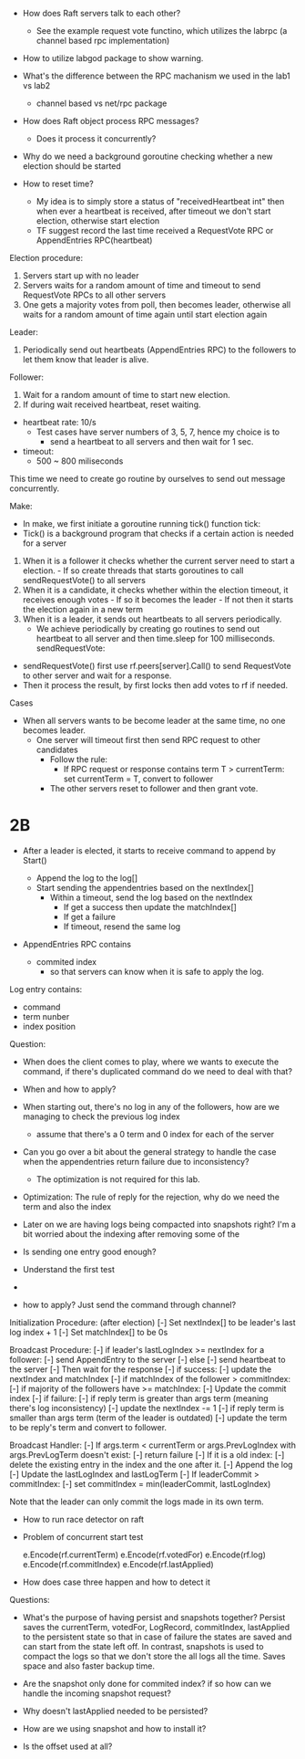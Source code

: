 - How does Raft servers talk to each other?
  - See the example request vote functino, which utilizes the labrpc (a channel based rpc implementation)
- How to utilize labgod package to show warning.



- What's the difference between the RPC machanism we used in the lab1 vs lab2
  - channel based vs net/rpc package

- How does Raft object process RPC messages?
  - Does it process it concurrently?

- Why do we need a background goroutine checking whether a new election should be started

- How to reset time?
  - My idea is to simply store a status of "receivedHeartbeat int" then when ever a heartbeat is received, after timeout we don't start election, otherwise start election
  - TF suggest record the last time received a RequestVote RPC or AppendEntries RPC(heartbeat)


Election procedure:
1. Servers start up with no leader
2. Servers waits for a random amount of time and timeout to send RequestVote RPCs to all other servers
3. One gets a majority votes from poll, then becomes leader, otherwise all waits for a random amount of time again until start election again

Leader:
1. Periodically send out heartbeats (AppendEntries RPC) to the followers to let them know that leader is alive.

Follower:
1. Wait for a random amount of time to start new election.
2. If during wait received heartbeat, reset waiting.

- heartbeat rate: 10/s
    - Test cases have server numbers of 3, 5, 7, hence my choice is to 
      - send a heartbeat to all servers and then wait for 1 sec.
- timeout:
  - 500 ~ 800 miliseconds

This time we need to create go routine by ourselves to send out message concurrently.

Make:
  - In make, we first initiate a goroutine running tick() function 
tick:
  - Tick() is a background program that checks if a certain action is needed for a server
  1. When it is a follower it checks whether the current server need to start a election. 
    - If so create threads that starts goroutines to call sendRequestVote() to all servers
  2. When it is a candidate, it checks whether within the election timeout, it receives enough votes 
    - If so it becomes the leader 
    - If not then it starts the election again in a new term
  3. When it is a leader, it sends out heartbeats to all servers periodically.
     - We achieve periodically by creating go routines to send out heartbeat to all server and then time.sleep for 100 milliseconds.
sendRequestVote:
  - sendRequestVote() first use rf.peers[server].Call() to send RequestVote to other server and wait for a response.
  - Then it process the result, by first locks then add votes to rf if needed.

  


Cases
- When all servers wants to be become leader at the same time, no one becomes leader.
  - One server will timeout first then send RPC request to other candidates
    - Follow the rule:
      - If RPC request or response contains term T > currentTerm: set currentTerm = T, convert to follower 
    - The other servers reset to follower and then grant vote.





# 2B
- After a leader is elected, it starts to receive command to append by Start()
  - Append the log to the log[]
  - Start sending the appendentries based on the nextIndex[]
    - Within a timeout, send the log based on the nextIndex
      - If get a success then update the matchIndex[]
      - If get a failure
      - If timeout, resend the same log

- AppendEntries RPC contains
  - commited index
    - so that servers can know when it is safe to apply the log.

Log entry contains:
- command
- term nunber
- index position

Question:
- When does the client comes to play, where we wants to execute the command, if there's duplicated command do we need to deal with that?
- When and how to apply?
- When starting out, there's no log in any of the followers, how are we managing to check the previous log index
  - assume that there's a 0 term and 0 index for each of the server
- Can you go over a bit about the general strategy to handle the case when the appendentries return failure due to inconsistency?
  - The optimization is not required for this lab.
- Optimization: The rule of reply for the rejection, why do we need the term and also the index 
- Later on we are having logs being compacted into snapshots right? I'm a bit worried about the indexing after removing some of the 


- Is sending one entry good enough?
- Understand the first test
- 
- how to apply? Just send the command through channel?



Initialization Procedure: (after election)
[-] Set nextIndex[] to be leader's last log index + 1
[-] Set matchIndex[] to be 0s

Broadcast Procedure:
[-] if leader's lastLogIndex >= nextIndex for a follower:
  [-] send AppendEntry to the server
[-] else
  [-] send heartbeat to the server
[-] Then wait for the response
  [-] if success:
    [-] update the nextIndex and matchIndex
    [-] if matchIndex of the follower > commitIndex:
      [-] if majority of the followers have >= matchIndex:
        [-] Update the commit index
  [-] if failure:
    [-] if reply term is greater than args term (meaning there's log inconsistency)
      [-] update the nextIndex -= 1
    [-] if reply term is smaller than args term (term of the leader is outdated)
      [-] update the term to be reply's term and convert to follower.

Broadcast Handler:
[-] If args.term < currentTerm or args.PrevLogIndex with args.PrevLogTerm doesn't exist:
  [-] return failure
[-] If it is a old index:
  [-] delete the existing entry in the index and the one after it.
[-] Append the log
[-] Update the lastLogIndex and lastLogTerm
[-] If leaderCommit > commitIndex:
  [-] set commitIndex = min(leaderCommit, lastLogIndex)

Note that the leader can only commit the logs made in its own term.



- How to run race detector on raft
- Problem of concurrent start test

	e.Encode(rf.currentTerm)
	e.Encode(rf.votedFor)
	e.Encode(rf.log)
	e.Encode(rf.commitIndex)
	e.Encode(rf.lastApplied)
- How does case three happen and how to detect it

Questions:
- What's the purpose of having persist and snapshots together?
  Persist saves the currentTerm, votedFor, LogRecord, commitIndex, lastApplied to the persistent state so that in case of failure the states are saved and can start from the state left off.
  In contrast, snapshots is used to compact the logs so that we don't store the all logs all the time. Saves space and also faster backup time.

- Are the snapshot only done for commited index? if so how can we handle the incoming snapshot request?
- Why doesn't lastApplied needed to be persisted?
- How are we using snapshot and how to install it?
- Is the offset used at all?